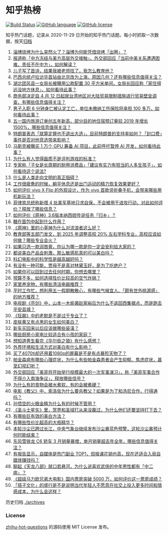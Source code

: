 # 知乎热榜
[![Build Status](https://github.com/ToWeLong/zhihu-hot-questions/workflows/CI/badge.svg)](https://github.com/ToWeLong/zhihu-hot-questions/actions)
[![GitHub language](https://img.shields.io/badge/language-golang-orange.svg)](https://golang.org/)
[![GitHub license](https://img.shields.io/github/license/ToWeLong/zhihu-hot-questions)](https://github.com/ToWeLong/zhihu-hot-questions/blob/main/LICENSE)

知乎热门话题，记录从 2020-11-29 日开始的知乎热门话题。每小时抓取一次数据，按天[归档](./archives)

<!-- BEGIN -->

1. [淄博烧烤为什么突然火了？淄博为何能凭借烧烤「出圈」？](https://www.zhihu.com/question/591568269)
1. [报道称「中方冻结与美方高层外交接触」，外交部回应「当前中美关系遭遇困难，责任不在中方」，如何解读？](https://www.zhihu.com/question/594948954)
1. [儿子写了首诗，结果我被老师找了，我怎么教育他？](https://www.zhihu.com/question/594197242)
1. [巴西总统卢拉访华首站由北京改为上海，原因几何？还有哪些信息值得关注？](https://www.zhihu.com/question/595088615)
1. [湖北团风县一女局长被曝用公款配置 30 平方米单间，女局长回应称「家住得远没地方休息」，如何看待此事？](https://www.zhihu.com/question/594886426)
1. [商务部决定自 4 月 12 日起就台湾地区对大陆贸易限制措施进行贸易壁垒调查，有哪些信息值得关注？](https://www.zhihu.com/question/595122408)
1. [男子入职 6 分钟身亡被认定工亡，单位未缴纳工伤保险将承担 100 多万，如何看待此事？](https://www.zhihu.com/question/594956479)
1. [五一国内旅游订单创五年新高，部分目的地住宿预订量较 2019 年增长1500%，哪些信息值得关注？](https://www.zhihu.com/question/595017184)
1. [特朗普表态「就算定罪也不退出大选」，目前特朗普的支持率如何？「封口费」事件是否对他竞选带来影响？](https://www.zhihu.com/question/595100347)
1. [马斯克被曝买 1 万个 GPU 筹备 AI 项目，此前呼吁暂停 AI 开发，如何看待此事？](https://www.zhihu.com/question/595105273)
1. [为什么有人觉得画质不是评判游戏的标准？](https://www.zhihu.com/question/592740522)
1. [专家称「子女是长周期的耐用消费品」「建议有实力有担当的人多生孩子」，如何看待这个说法?](https://www.zhihu.com/question/595089411)
1. [什么是人类走向文明的真正阻碍？](https://www.zhihu.com/question/594331788)
1. [工作很疲惫的时候，躺平休息还是出门运动的精力恢复效果更好？](https://www.zhihu.com/question/594567989)
1. [如何评价 vivo X Flip 的外观设计，作为 vivo 首款竖折叠手机，会带来哪些用机新玩法？](https://www.zhihu.com/question/595098767)
1. [菲律宾总统称新增 4 处美军基地只求自保，不会被用于进攻行动，对此如何评价？释放了哪些信息？](https://www.zhihu.com/question/594885636)
1. [如何评价《原神》3.6版本纳西妲传说任务「归乡」？](https://www.zhihu.com/question/595109939)
1. [糖在面包中起到什么作用？](https://www.zhihu.com/question/458518089)
1. [《原神》里的小草神为什么对流浪者这么好？](https://www.zhihu.com/question/594966673)
1. [教育部等五部门发文，到 2025 年调整高校 20% 左右学科专业，高校应该如何做？哪些专业会火？](https://www.zhihu.com/question/595119156)
1. [如果只选一款润唇膏，你认为哪一款是你一定会安利给大家的？](https://www.zhihu.com/question/589304880)
1. [都说美白产品会刺激，那么敏感肌真的可以美白吗？](https://www.zhihu.com/question/584367614)
1. [科幻电影中的科学性是越高越好吗？](https://www.zhihu.com/question/588268608)
1. [有没有一种可能，贾母不是真对林黛玉好，是为了吃绝户？](https://www.zhihu.com/question/579928749)
1. [如果你可以回到过去任何时期，你想去哪里？](https://www.zhihu.com/question/594896520)
1. [预算不多，如何选择性价比较高的空气炸锅？](https://www.zhihu.com/question/591687842)
1. [家里养宠物，有哪些清洁电器推荐？](https://www.zhihu.com/question/591072173)
1. [平时工作忙，想利用五一假期散散心，有哪些气候宜人、「颇有世外桃源感」的地方推荐？](https://www.zhihu.com/question/588296632)
1. [电视剧《亮剑》中，山本一木偷袭赵家峪后为什么不返回西集据点，而是跑去平安县城？](https://www.zhihu.com/question/288334089)
1. [《狂飙》中的老默是不是过于专业了？](https://www.zhihu.com/question/587811842)
1. [皮肤黄又有点黑的女生如何美白？](https://www.zhihu.com/question/593107279)
1. [新车买回来以后应该做哪些装潢？](https://www.zhihu.com/question/27551031)
1. [哪些厨房小家电比较适合有小孩的家庭？](https://www.zhihu.com/question/591071285)
1. [想知道男生看完《华尔街之狼》有什么感想？](https://www.zhihu.com/question/324846916)
1. [外界环境和生活方式对美白有什么影响？](https://www.zhihu.com/question/591037803)
1. [买了4070ti却还用着1080p的屏幕是不是有点暴殄天物了？](https://www.zhihu.com/question/586515197)
1. [帕金森病有哪些心理症状，为什么有些帕金森患者会产生抑郁、焦虑症状，甚至幻视幻听？](https://www.zhihu.com/question/595025307)
1. [外交部回应「美菲将开始举行规模最大的一次军事演习」，称「美菲军事合作不得介入南海争议」，释放哪些信号？](https://www.zhihu.com/question/594740408)
1. [为什么有的食物会被水煮软，有的会被煮硬？](https://www.zhihu.com/question/594687926)
1. [电影《教父》中，索洛佐为什么要杀教父？如果是为了和汤尼合作，行得通吗？](https://www.zhihu.com/question/515592770)
1. [孙悟空的火眼金睛为什么有的时候不管用？](https://www.zhihu.com/question/584107439)
1. [《圣斗士星矢》里，冥界和圣域打从来没赢过，为什么他们还要坚持打下去？](https://www.zhihu.com/question/585276973)
1. [有哪些巨有效的美白方法？](https://www.zhihu.com/question/592212203)
1. [有哪些性价比超高的大瓶精华？](https://www.zhihu.com/question/589482832)
1. [本轮沙尘已跨过长江，中央气象台继续发布沙尘暴蓝色预警，这轮沙尘暴预计何时能结束？](https://www.zhihu.com/question/595092965)
1. [东风雪铁龙 C6 轿车 3 月销量暴增，单月销量超去年全年，哪些信息值得关注？](https://www.zhihu.com/question/594935739)
1. [有报告显示，自媒体是热门副业 TOP1，但报课花销也高，现在还适合入局自媒体赚钱吗？](https://www.zhihu.com/question/594229047)
1. [聊起《天龙八部》就口若悬河，为什么说喜欢武侠的中年男性都有「中二病」？](https://www.zhihu.com/question/594725840)
1. [《超级马力欧兄弟大电影》国内票房突破 5000 万，如何评价这一票房成绩？](https://www.zhihu.com/question/594553582)
1. [「搭子文化」的盛行是不是说明当代年轻人不愿意在社交上投入更多时间和情感成本，为什么会这样？](https://www.zhihu.com/question/594768852)

<!-- END -->

历史归档 [./archives](./archives)


### License
[zhihu-hot-questions](https://github.com/towelong/zhihu-hot-questions) 的源码使用 MIT License 发布。